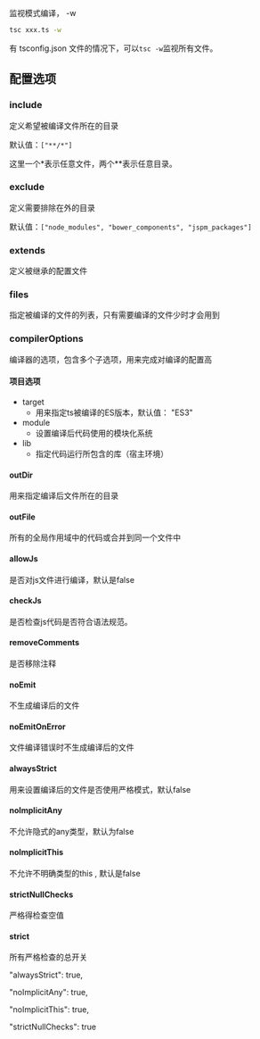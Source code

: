 监视模式编译， -w

```bash
tsc xxx.ts -w
```

有 tsconfig.json 文件的情况下，可以`tsc -w`监视所有文件。

## 配置选项

### include

定义希望被编译文件所在的目录

默认值：`["**/*"]`

这里一个*表示任意文件，两个**表示任意目录。

### exclude

定义需要排除在外的目录

默认值：`["node_modules", "bower_components", "jspm_packages"]`

### extends

定义被继承的配置文件

### files

指定被编译的文件的列表，只有需要编译的文件少时才会用到

### compilerOptions

编译器的选项，包含多个子选项，用来完成对编译的配置高

#### 项目选项

- target
  - 用来指定ts被编译的ES版本，默认值： "ES3"
- module
  - 设置编译后代码使用的模块化系统
- lib
  - 指定代码运行所包含的库（宿主环境）

#### outDir

用来指定编译后文件所在的目录

#### outFile

所有的全局作用域中的代码或合并到同一个文件中

#### allowJs

是否对js文件进行编译，默认是false

#### checkJs

是否检查js代码是否符合语法规范。

#### removeComments

是否移除注释

#### noEmit

不生成编译后的文件

#### noEmitOnError

文件编译错误时不生成编译后的文件

#### alwaysStrict

用来设置编译后的文件是否使用严格模式，默认false

#### noImplicitAny

不允许隐式的any类型，默认为false

#### noImplicitThis

不允许不明确类型的this , 默认是false

#### strictNullChecks

严格得检查空值

#### strict

所有严格检查的总开关

"alwaysStrict": true,

"noImplicitAny": true,

"noImplicitThis": true,

"strictNullChecks": true
